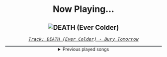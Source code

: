 <div align="center"> 
<h1>Now Playing...</h1>

![DEATH (Ever Colder)](https://i.scdn.co/image/ab67616d00001e023e613c454a5a06f6330a5bd6)
--
_<samp><a href="https://open.spotify.com/track/7tAUrb26TuIeZlVVvn9XdJ">Track: DEATH (Ever Colder) - Bury Tomorrow</a></samp>_

<div style="border: 1px #4B5054 solid"></div>
<details>
  <summary>
    Previous played songs
  </summary>
  <table>
    <thead>
      <tr>
        <th>
          Artist
        </th>
        <th>
          Song
        </th>
        <th>
          Link
        </th>
      </tr>
    </thead>
    <tbody>
      <tr><td>Bury Tomorrow</td><td>DEATH (Ever Colder)</td><td><a href="https://open.spotify.com/track/7tAUrb26TuIeZlVVvn9XdJ">https://open.spotify.com/track/7tAUrb26TuIeZlVVvn9XdJ</a></td></tr><tr><td>Aviana</td><td>Retaliation</td><td><a href="https://open.spotify.com/track/5QCQ79zuINR7JmeRKC33Qd">https://open.spotify.com/track/5QCQ79zuINR7JmeRKC33Qd</a></td></tr><tr><td>Horizon Ignited</td><td>Servant</td><td><a href="https://open.spotify.com/track/3ey2ujufEQggqPwG1HNio7">https://open.spotify.com/track/3ey2ujufEQggqPwG1HNio7</a></td></tr><tr><td>Of Mice & Men</td><td>Obsolete</td><td><a href="https://open.spotify.com/track/0FCY8j3JRrZ2ynRUdMK9pS">https://open.spotify.com/track/0FCY8j3JRrZ2ynRUdMK9pS</a></td></tr><tr><td>In Flames</td><td>I Am Above</td><td><a href="https://open.spotify.com/track/2t1G0rDxUY9zjML3f5mObb">https://open.spotify.com/track/2t1G0rDxUY9zjML3f5mObb</a></td></tr><tr><td>The Browning</td><td>Final Breath</td><td><a href="https://open.spotify.com/track/7s00mSORNYALDImPJURpmy">https://open.spotify.com/track/7s00mSORNYALDImPJURpmy</a></td></tr><tr><td>Orbit Culture</td><td>See Through Me</td><td><a href="https://open.spotify.com/track/0VlYcZCXxdodVUVBX0sRJQ">https://open.spotify.com/track/0VlYcZCXxdodVUVBX0sRJQ</a></td></tr><tr><td>Orbit Culture</td><td>See Through Me</td><td><a href="https://open.spotify.com/track/0VlYcZCXxdodVUVBX0sRJQ">https://open.spotify.com/track/0VlYcZCXxdodVUVBX0sRJQ</a></td></tr><tr><td>Bury Tomorrow</td><td>Boltcutter</td><td><a href="https://open.spotify.com/track/6Qe4DUWhgMt6cKlOJ5mDhc">https://open.spotify.com/track/6Qe4DUWhgMt6cKlOJ5mDhc</a></td></tr><tr><td>The Browning</td><td>Fearless</td><td><a href="https://open.spotify.com/track/50HShZGOSa1zHFQKW0bNoS">https://open.spotify.com/track/50HShZGOSa1zHFQKW0bNoS</a></td></tr><tr><td>Heaven Shall Burn</td><td>March of Retribution</td><td><a href="https://open.spotify.com/track/6WgkO68j0JHXMsh5VGzAP9">https://open.spotify.com/track/6WgkO68j0JHXMsh5VGzAP9</a></td></tr><tr><td>The Browning</td><td>Carnage</td><td><a href="https://open.spotify.com/track/1p6zpOr8vyj23Uu0Zq2uyq">https://open.spotify.com/track/1p6zpOr8vyj23Uu0Zq2uyq</a></td></tr><tr><td>Orbit Culture</td><td>From The Inside</td><td><a href="https://open.spotify.com/track/6ROHkoMA1RohwSGFgnEQzI">https://open.spotify.com/track/6ROHkoMA1RohwSGFgnEQzI</a></td></tr><tr><td>Rain Paris</td><td>Baby Boy</td><td><a href="https://open.spotify.com/track/7Defx7TAl7RRYZeS9FXkPX">https://open.spotify.com/track/7Defx7TAl7RRYZeS9FXkPX</a></td></tr><tr><td>Rain Paris</td><td>Baby Boy</td><td><a href="https://open.spotify.com/track/7Defx7TAl7RRYZeS9FXkPX">https://open.spotify.com/track/7Defx7TAl7RRYZeS9FXkPX</a></td></tr><tr><td>Rain Paris</td><td>Baby Boy</td><td><a href="https://open.spotify.com/track/7Defx7TAl7RRYZeS9FXkPX">https://open.spotify.com/track/7Defx7TAl7RRYZeS9FXkPX</a></td></tr><tr><td>Seeing Things</td><td>Switchblade</td><td><a href="https://open.spotify.com/track/2XWitdTHchAFEK0pi7nZc3">https://open.spotify.com/track/2XWitdTHchAFEK0pi7nZc3</a></td></tr><tr><td>Seeing Things</td><td>Switchblade</td><td><a href="https://open.spotify.com/track/2XWitdTHchAFEK0pi7nZc3">https://open.spotify.com/track/2XWitdTHchAFEK0pi7nZc3</a></td></tr><tr><td>Seeing Things</td><td>Switchblade</td><td><a href="https://open.spotify.com/track/2XWitdTHchAFEK0pi7nZc3">https://open.spotify.com/track/2XWitdTHchAFEK0pi7nZc3</a></td></tr><tr><td>Seeing Things</td><td>Switchblade</td><td><a href="https://open.spotify.com/track/2XWitdTHchAFEK0pi7nZc3">https://open.spotify.com/track/2XWitdTHchAFEK0pi7nZc3</a></td></tr>
    </tbody>
  </table>
</details>

</div>
